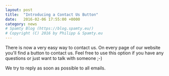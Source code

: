```yaml
---
layout: post
title:  "Introducing a Contact Us Button"
date:   2016-02-06 17:55:00 +0000
category: news
# Spamty Blog (https://blog.spamty.eu/)
# Copyright (C) 2016 by Philipp & Spamty.eu
---
```

There is now a very easy way to contact us. On every page of our website you'll find a button to contact us.
Feel free to use this option if you have any questions or just want to talk with someone ;-)

We try to reply as soon as possible to all emails.